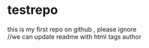 # testrepo
this is my first repo on github , please ignore 
<br>//we can update readme with html tags 
author
